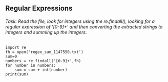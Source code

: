 ## Regular Expressions
###### Task: Read the file, look for integers using the re.findall(), looking for a regular expression of '[0-9]+' and then converting the extracted strings to integers and summing up the integers.
```
import re
fh = open('regex_sum_1147550.txt')
sum=0
numbers = re.findall('[0-9]+',fh)
for number in numbers:
    sum = sum + int(number)
print(sum)
```
